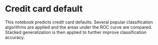 # Credit card default
This notebook predicts credit card defaults. Several popular classification algorithms are applied and the areas under the ROC curve are compared. Stacked generalization is then applied to further improve classification accuracy.
